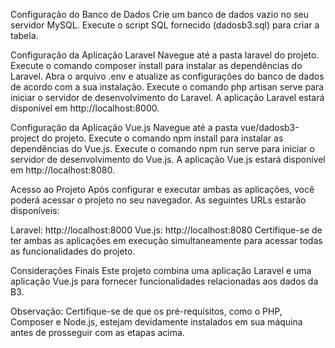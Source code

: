 Configuração do Banco de Dados
Crie um banco de dados vazio no seu servidor MySQL.
Execute o script SQL fornecido (dadosb3.sql) para criar a tabela.

Configuração da Aplicação Laravel
Navegue até a pasta laravel do projeto.
Execute o comando composer install para instalar as dependências do Laravel.
Abra o arquivo .env e atualize as configurações do banco de dados de acordo com a sua instalação.
Execute o comando php artisan serve para iniciar o servidor de desenvolvimento do Laravel.
A aplicação Laravel estará disponível em http://localhost:8000.

Configuração da Aplicação Vue.js
Navegue até a pasta vue/dadosb3-project do projeto.
Execute o comando npm install para instalar as dependências do Vue.js.
Execute o comando npm run serve para iniciar o servidor de desenvolvimento do Vue.js.
A aplicação Vue.js estará disponível em http://localhost:8080.

Acesso ao Projeto
Após configurar e executar ambas as aplicações, você poderá acessar o projeto no seu navegador. As seguintes URLs estarão disponíveis:

Laravel: http://localhost:8000
Vue.js: http://localhost:8080
Certifique-se de ter ambas as aplicações em execução simultaneamente para acessar todas as funcionalidades do projeto.

Considerações Finais
Este projeto combina uma aplicação Laravel e uma aplicação Vue.js para fornecer funcionalidades relacionadas aos dados da B3.

Observação: Certifique-se de que os pré-requisitos, como o PHP, Composer e Node.js, estejam devidamente instalados em sua máquina antes de prosseguir com as etapas acima.
